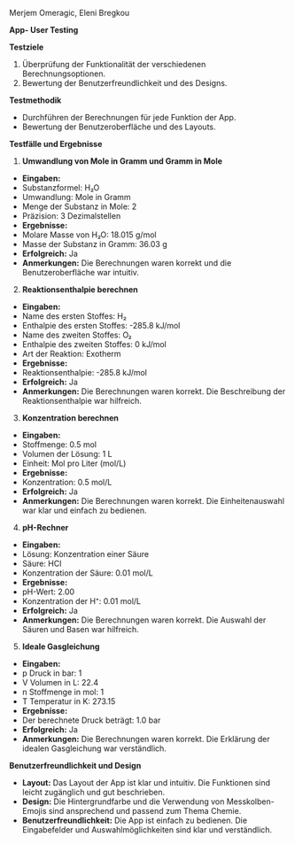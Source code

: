 ﻿Merjem Omeragic, Eleni Bregkou 

**App- User Testing**

**Testziele** 

1. Überprüfung der Funktionalität der verschiedenen Berechnungsoptionen. 
1. Bewertung der Benutzerfreundlichkeit und des Designs. 

**Testmethodik** 

- Durchführen der Berechnungen für jede Funktion der App. 
- Bewertung der Benutzeroberfläche und des Layouts. 

**Testfälle und Ergebnisse** 

1. **Umwandlung von Mole in Gramm und Gramm in Mole** 
- **Eingaben:** 
- Substanzformel: H₂O 
- Umwandlung: Mole in Gramm 
- Menge der Substanz in Mole: 2 
- Präzision: 3 Dezimalstellen 
- **Ergebnisse:** 
- Molare Masse von H₂O: 18.015 g/mol 
- Masse der Substanz in Gramm: 36.03 g 
- **Erfolgreich:** Ja 
- **Anmerkungen:** Die Berechnungen waren korrekt und die Benutzeroberfläche war intuitiv. 
2. **Reaktionsenthalpie berechnen** 
- **Eingaben:** 
- Name des ersten Stoffes: H₂ 
- Enthalpie des ersten Stoffes: -285.8 kJ/mol 
- Name des zweiten Stoffes: O₂ 
- Enthalpie des zweiten Stoffes: 0 kJ/mol 
- Art der Reaktion: Exotherm 
- **Ergebnisse:** 
- Reaktionsenthalpie: -285.8 kJ/mol 
- **Erfolgreich:** Ja 
- **Anmerkungen:** Die Berechnungen waren korrekt. Die Beschreibung der Reaktionsenthalpie war hilfreich. 
3. **Konzentration berechnen** 
- **Eingaben:** 
- Stoffmenge: 0.5 mol 
- Volumen der Lösung: 1 L 
- Einheit: Mol pro Liter (mol/L) 
- **Ergebnisse:** 
- Konzentration: 0.5 mol/L 
- **Erfolgreich:** Ja 
- **Anmerkungen:** Die Berechnungen waren korrekt. Die Einheitenauswahl war klar und einfach zu bedienen. 
4. **pH-Rechner** 
- **Eingaben:** 
- Lösung: Konzentration einer Säure 
- Säure: HCl 
- Konzentration der Säure: 0.01 mol/L 
- **Ergebnisse:** 
- pH-Wert: 2.00 
- Konzentration der H⁺: 0.01 mol/L 
- **Erfolgreich:** Ja 
- **Anmerkungen:** Die Berechnungen waren korrekt. Die Auswahl der Säuren und Basen war hilfreich. 
5. **Ideale Gasgleichung** 
- **Eingaben:** 
- p Druck in bar: 1 
- V Volumen in L: 22.4 
- n Stoffmenge in mol: 1 
- T Temperatur in K: 273.15 
- **Ergebnisse:** 
- Der berechnete Druck beträgt: 1.0 bar 
- **Erfolgreich:** Ja 
- **Anmerkungen:** Die Berechnungen waren korrekt. Die Erklärung der idealen Gasgleichung war verständlich. 

**Benutzerfreundlichkeit und Design** 

- **Layout:** Das Layout der App ist klar und intuitiv. Die Funktionen sind leicht zugänglich und gut beschrieben. 
- **Design:** Die Hintergrundfarbe und die Verwendung von Messkolben-Emojis sind ansprechend und passend zum Thema Chemie. 
- **Benutzerfreundlichkeit:** Die App ist einfach zu bedienen. Die Eingabefelder und Auswahlmöglichkeiten sind klar und verständlich. 
